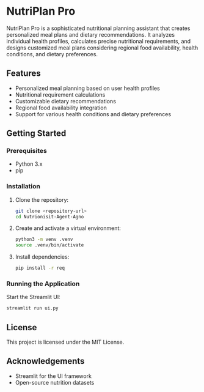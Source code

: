 # NutriPlan Pro

NutriPlan Pro is a sophisticated nutritional planning assistant that creates personalized meal plans and dietary recommendations. It analyzes individual health profiles, calculates precise nutritional requirements, and designs customized meal plans considering regional food availability, health conditions, and dietary preferences.

## Features

- Personalized meal planning based on user health profiles
- Nutritional requirement calculations
- Customizable dietary recommendations
- Regional food availability integration
- Support for various health conditions and dietary preferences

## Getting Started

### Prerequisites

- Python 3.x
- pip

### Installation

1. Clone the repository:
    ```bash
    git clone <repository-url>
    cd Nutrionisit-Agent-Agno
    ```

2. Create and activate a virtual environment:
    ```bash
    python3 -m venv .venv
    source .venv/bin/activate
    ```

3. Install dependencies:
    ```bash
    pip install -r req
    ```

### Running the Application

Start the Streamlit UI:
```bash
streamlit run ui.py
```

## License

This project is licensed under the MIT License.

## Acknowledgements

- Streamlit for the UI framework
- Open-source nutrition datasets
